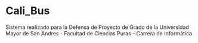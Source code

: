 # Cali_Bus
Sistema realizado para la Defensa de Proyecto de Grado de la Universidad Mayor de San Andres - Facultad de Ciencias Puras - Carrera de Informática
